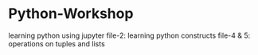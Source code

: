 # Python-Workshop
learning python using jupyter
file-2: learning python constructs
file-4 & 5: operations on tuples and lists
